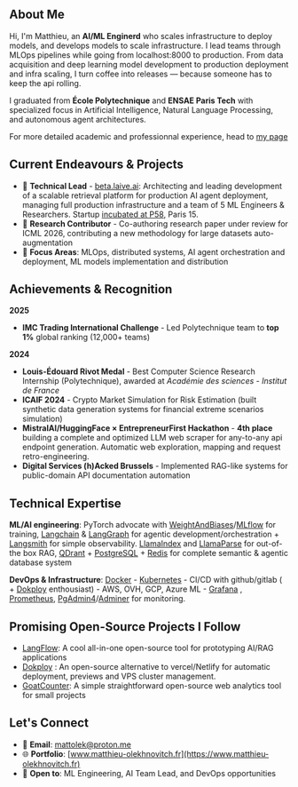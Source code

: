 ## About Me

Hi, I'm Matthieu, an **AI/ML Enginerd** who scales infrastructure to deploy models, and develops models to scale infrastructure. I lead teams through MLOps pipelines while going from localhost:8000 to production. From data acquisition and deep learning model development to production deployment and infra scaling, I turn coffee into releases — because someone has to keep the api rolling.

I graduated from **École Polytechnique** and **ENSAE Paris Tech** with specialized focus in Artificial Intelligence, Natural Language Processing, and autonomous agent architectures.

For more detailed academic and professionnal experience, head to [my page](matthieu-olekhnovitch.fr)

## Current Endeavours & Projects

- 🚀 **Technical Lead** - [beta.laive.ai](https://beta.laive.ai): Architecting and leading development of a scalable retrieval platform for production AI agent deployment, managing full production infrastructure and a team of 5 ML Engineers & Researchers. Startup [incubated at P58](https://www.platform58.labanquepostale.fr/startups.html), Paris 15.
- 🔬 **Research Contributor** - Co-authoring research paper under review for ICML 2026, contributing a new methodology for large datasets auto-augmentation
- 🎯 **Focus Areas**: MLOps, distributed systems, AI agent orchestration and deployment, ML models implementation and distribution

## Achievements & Recognition

**2025**
- **IMC Trading International Challenge** - Led Polytechnique team to **top 1%** global ranking (12,000+ teams)

**2024**
- **Louis-Édouard Rivot Medal** - Best Computer Science Research Internship (Polytechnique), awarded at *Académie des sciences - Institut de France* 
- **ICAIF 2024** - Crypto Market Simulation for Risk Estimation (built synthetic data generation systems for financial extreme scenarios simulation)
- **MistralAI/HuggingFace × EntrepreneurFirst Hackathon** - **4th place** building a complete and optimized LLM web scraper for any-to-any api endpoint generation. Automatic web exploration, mapping and request retro-engineering.
- **Digital Services (h)Acked Brussels** - Implemented RAG-like systems for public-domain API documentation automation

## Technical Expertise

**ML/AI engineering**: PyTorch advocate with [WeightAndBiases](https://wandb.ai/site)/[MLflow](https://mlflow.org/) for training, [Langchain](https://www.langchain.com/) & [LangGraph](https://www.langchain.com/langgraph) for agentic development/orchestration + [Langsmith](https://www.langchain.com/langsmith) for simple observability. [LlamaIndex](https://www.llamaindex.ai/) and [LlamaParse](https://www.llamaindex.ai/llamaparse) for out-of-the box RAG, [QDrant](https://qdrant.tech/) + [PostgreSQL](https://www.postgresql.org/) + [Redis](https://redis.io/) for complete semantic & agentic database system 

**DevOps & Infrastructure**: [Docker](https://www.docker.com/) - [Kubernetes](https://kubernetes.io/) - CI/CD with github/gitlab ( + [Dokploy](https://dokploy.com/fr) enthousiast) - AWS, OVH, GCP, Azure ML - [Grafana](https://grafana.com/) , [Prometheus](https://prometheus.io/), [PgAdmin4](https://www.pgadmin.org/)/[Adminer](https://www.adminer.org/en/) for monitoring.

## Promising Open-Source Projects I Follow
- [LangFlow](https://www.langflow.org/): A cool all-in-one open-source tool for prototyping AI/RAG applications
- [Dokploy](https://dokploy.com/fr) : An open-source alternative to vercel/Netlify for automatic deployment, previews and VPS cluster management.
- [GoatCounter](https://www.goatcounter.com/): A simple straightforward open-source web analytics tool for small projects

## Let's Connect

- 📧 **Email**: mattolek@proton.me
- 🌐 **Portfolio**: [www.matthieu-olekhnovitch.fr](https://www.matthieu-olekhnovitch.fr)
- 💼 **Open to**: ML Engineering, AI Team Lead, and DevOps opportunities
